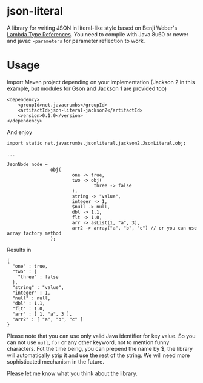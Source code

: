 # json-literal
A library for writing JSON in literal-like style based on Benji Weber's [Lambda Type References](https://github.com/benjiman/lambda-type-references).
You need to compile with Java 8u60 or newer and javac `-parameters` for parameter reflection to work.

# Usage

Import Maven project depending on your implementation (Jackson 2 in this example, but modules for Gson and Jackson 1 are provided too)

    <dependency>
        <groupId>net.javacrumbs</groupId>
        <artifactId>json-literal-jackson2</artifactId>
        <version>0.1.0</version>
    </dependency>

And enjoy

    import static net.javacrumbs.jsonliteral.jackson2.JsonLiteral.obj;

    ...

    JsonNode node =
                    obj(
                            one -> true,
                            two -> obj(
                                    three -> false
                            ),
                            string -> "value",
                            integer -> 1,
                            $null -> null,
                            dbl -> 1.1,
                            flt -> 1.0,
                            arr -> asList(1, "a", 3),
                            arr2 -> array("a", "b", "c") // or you can use array factory method
                    );

Results in

    {
      "one" : true,
      "two" : {
        "three" : false
      },
      "string" : "value",
      "integer" : 1,
      "null" : null,
      "dbl" : 1.1,
      "flt" : 1.0,
      "arr" : [ 1, "a", 3 ],
      "arr2" : [ "a", "b", "c" ]
    }

Please note that you can use only valid Java identifier for key value. So you can not use `null`, `for`
or any other keyword, not to mention funny characters. Fot the time being, you can prepend the name by $,
the library will automatically strip it and use the rest of the string. We will need more sophisticated
mechanism in the future.

Please let me know what you think about the library.


